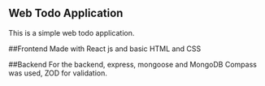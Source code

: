 ## Web Todo Application
This is a simple web todo application.

##Frontend 
Made with React js and basic HTML and CSS

##Backend
For the backend, express, mongoose and MongoDB Compass was used, ZOD for validation. 

